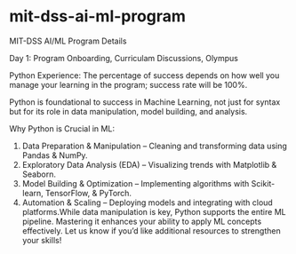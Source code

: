 # mit-dss-ai-ml-program

MIT-DSS AI/ML Program Details

Day 1: Program Onboarding, Curriculam Discussions, Olympus

Python Experience:
The percentage of success depends on how well you manage your learning in the program; success rate will be 100%. 

Python is foundational to success in Machine Learning, not just for syntax but for its role in data manipulation, model building, and analysis.

Why Python is Crucial in ML: 

1. Data Preparation & Manipulation – Cleaning and transforming data using Pandas & NumPy.
2. Exploratory Data Analysis (EDA) – Visualizing trends with Matplotlib & Seaborn.
3. Model Building & Optimization – Implementing algorithms with Scikit-learn, TensorFlow, & PyTorch.
4. Automation & Scaling – Deploying models and integrating with cloud platforms.While data manipulation is key, Python supports the entire ML pipeline. Mastering it enhances your ability to apply ML concepts effectively. Let us know if you’d like additional resources to strengthen your skills!
